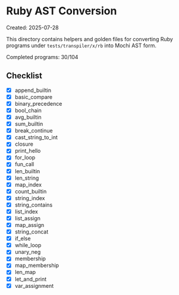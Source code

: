 # Ruby AST Conversion

Created: 2025-07-28

This directory contains helpers and golden files for converting Ruby
programs under `tests/transpiler/x/rb` into Mochi AST form.

Completed programs: 30/104

## Checklist
- [x] append_builtin
- [x] basic_compare
- [x] binary_precedence
- [x] bool_chain
- [x] avg_builtin
- [x] sum_builtin
- [x] break_continue
- [x] cast_string_to_int
- [x] closure
- [x] print_hello
- [x] for_loop
- [x] fun_call
- [x] len_builtin
- [x] len_string
- [x] map_index
- [x] count_builtin
- [x] string_index
- [x] string_contains
- [x] list_index
- [x] list_assign
- [x] map_assign
- [x] string_concat
- [x] if_else
- [x] while_loop
- [x] unary_neg
- [x] membership
- [x] map_membership
- [x] len_map
- [x] let_and_print
- [x] var_assignment
